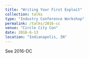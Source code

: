 ```yaml
---
title: "Writing Your First Exploit"
collection: talks
type: "Industry Conference Workshop"
permalink: /talks/2016-cc
venue: "Circle City Con"
date: 2016-6-13
location: "Indianapolis, IN"
---
```


See 2016-DC